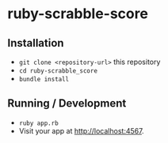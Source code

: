 # ruby-scrabble-score

## Installation

* `git clone <repository-url>` this repository
* `cd ruby-scrabble_score`
* `bundle install`

## Running / Development

* `ruby app.rb`
* Visit your app at [http://localhost:4567](http://localhost:4567).

